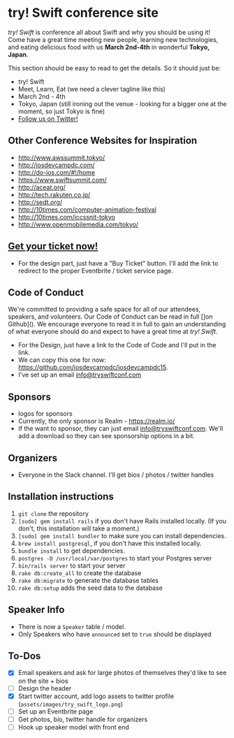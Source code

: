 # try! Swift conference site
_try! Swift_ is conference all about Swift and why you should be using it! Come have a great time meeting new people, learning new technologies, and eating delicious food with us **March 2nd-4th** in wonderful **Tokyo, Japan**.

This section should be easy to read to get the details. So it should just be: 

* try! Swift
* Meet, Learn, Eat (we need a clever tagline like this)
* March 2nd - 4th
* Tokyo, Japan (still ironing out the venue - looking for a bigger one at the moment, so just Tokyo is fine)
* [Follow us on Twitter!](https://twitter.com/tryswiftconf)

## Other Conference Websites for Inspiration

* http://www.awssummit.tokyo/
* http://iosdevcampdc.com/
* http://do-ios.com/#!/home
* https://www.swiftsummit.com/
* http://aceat.org/ 
* http://tech.rakuten.co.jp/
* http://sedt.org/
* http://10times.com/computer-animation-festival
* http://10times.com/iccssnit-tokyo
* http://www.openmobilemedia.com/tokyo/

## [Get your ticket now!]()
* For the design part, just have a "Buy Ticket" button. I'll add the link to redirect to the proper Eventbrite / ticket service page. 

## Code of Conduct
We're committed to providing a safe space for all of our attendees, speakers, and volunteers. Our Code of Conduct can be read in full []on Github](). We encourage everyone to read it in full to gain an understanding of what everyone should do and expect to have a great time at _try! Swift_.

* For the Design, just have a link to the Code of Code and I'll put in the link. 
* We can copy this one for now: https://github.com/iosdevcampdc/iosdevcampdc15. 
* I've set up an email info@tryswiftconf.com


## Sponsors
* logos for sponsors
* Currently, the only sponsor is Realm - https://realm.io/
* If the want to sponsor, they can just email info@tryswiftconf.com. We'll add a download so they can see sponsorship options in a bit.

## Organizers
* Everyone in the Slack channel. I'll get bios / photos / twitter handles 

## Installation instructions
1. ```git clone``` the repository
2. ```[sudo] gem install rails``` if you don't have Rails installed locally. (If you don't, this installation will take a moment.)
3. ```[sudo] gem install bundler``` to make sure you can install dependencies.
4. ```brew install postgresql```, if you don't have this installed locally.
5. ```bundle install``` to get dependencies.
6. ```postgres -D /usr/local/var/postgres``` to start your Postgres server
7. ```bin/rails server``` to start your server
8. ```rake db:create_all``` to create the database
9. ```rake db:migrate``` to generate the database tables
10. ```rake db:setup``` adds the seed data to the database

## Speaker Info
* There is now a `Speaker` table / model. 
* Only Speakers who have `announced` set to `true` should be displayed 

## To-Dos
- [X] Email speakers and ask for large photos of themselves they'd like to see on the site + bios 
- [ ] Design the header
- [X] Start twitter account, add logo assets to twitter profile (```assets/images/try_swift_logo.png```)
- [ ] Set up an Eventbrite page 
- [ ] Get photos, bio, twitter handle for organizers
- [ ] Hook up speaker model with front end